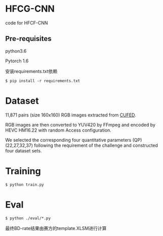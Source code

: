 # HFCG-CNN
code for HFCF-CNN
## Pre-requisites

python3.6

Pytorch 1.6

安装requirements.txt依赖

```
$ pip install -r requirements.txt
```



# Dataset

11,871 pairs (size 160x160) RGB images extracted from [CUFED](http://acsweb.ucsd.edu/~yuw176/event-curation.html).

RGB images are then converted to YUV420 by FFmpeg and encoded by HEVC HM16.22 with random Access configuration. 

We selected the corresponding four quantitative parameters (QP) (22,27,32,37) following the requirement of the challenge and constructed four dataset sets.



# Training

```
$ python train.py
```



# Eval

```
$ python ./eval/*.py
```

最终BD-rate结果由赛方的template.XLSM进行计算
